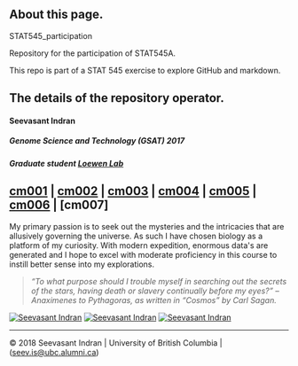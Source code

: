 About this page.
---------------  

STAT545_participation

Repository for the participation of STAT545A.

This repo is part of a STAT 545 exercise to explore GitHub and markdown.


The details of the repository operator.
---
#### **Seevasant Indran**
##### *Genome Science and Technology (GSAT) 2017*
##### Graduate student [Loewen Lab](http://www.loewenlab.ca/research-scope/) 


[cm001](https://github.com/zeeva85/STAT545A_participation/tree/master/cm001) \| 
[cm002](https://github.com/zeeva85/STAT545A_participation/tree/master/cm002) \| 
[cm003](https://github.com/zeeva85/STAT545A_participation/tree/master/cm003) \|
[cm004](https://github.com/zeeva85/STAT545A_participation/tree/master/cm004) \| 
[cm005](https://github.com/zeeva85/STAT545A_participation/tree/master/cm005) \| 
[cm006](https://github.com/zeeva85/STAT545A_participation/tree/master/cm006) \|
[cm007]
---


My primary passion is to seek out the mysteries and the intricacies that are allusively governing the universe. As such I have chosen biology as a platform of my curiosity. With modern expedition, enormous data's are generated and I hope to excel with moderate proficiency in this course to instill better sense into my explorations.

> *“To what purpose should I trouble myself in searching out the secrets of the stars, having death or slavery continually before my eyes?” – Anaximenes to Pythagoras, as written in “Cosmos” by Carl Sagan.*


[![Seevasant Indran](https://cdn3.iconfinder.com/data/icons/free-social-icons/67/twitter_circle_black-32.png)](https://twitter.com/zeeva85) [![Seevasant Indran](https://cdn3.iconfinder.com/data/icons/free-social-icons/67/linkedin_circle_black-32.png)](https://my.linkedin.com/in/seevasantindran) [![Seevasant Indran](https://cdn3.iconfinder.com/data/icons/picons-social/57/18-youtube-32.png)](https://www.youtube.com/user/szeeva85) 

---
:copyright: 2018 Seevasant Indran \| University of British Columbia \| (seev.is@ubc.alumni.ca)
